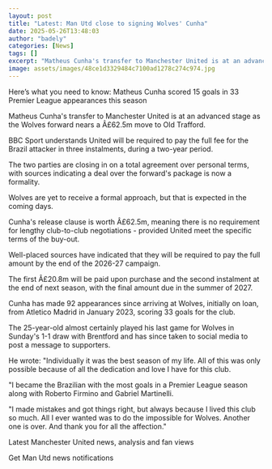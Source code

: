 ```yaml
---
layout: post
title: "Latest: Man Utd close to signing Wolves' Cunha"
date: 2025-05-26T13:48:03
author: "badely"
categories: [News]
tags: []
excerpt: "Matheus Cunha's transfer to Manchester United is at an advanced stage as the Wolves forward nears a £62.5m move to Old Trafford."
image: assets/images/48ce1d3329484c7100ad1278c274c974.jpg
---
```


Here’s what you need to know: Matheus Cunha scored 15 goals in 33 Premier League appearances this season

Matheus Cunha's transfer to Manchester United is at an advanced stage as the Wolves forward nears a Â£62.5m move to Old Trafford.

BBC Sport understands United will be required to pay the full fee for the Brazil attacker in three instalments, during a two-year period.

The two parties are closing in on a total agreement over personal terms, with sources indicating a deal over the forward's package is now a formality.

Wolves are yet to receive a formal approach, but that is expected in the coming days.

Cunha's release clause is worth Â£62.5m, meaning there is no requirement for lengthy club-to-club negotiations - provided United meet the specific terms of the buy-out.

Well-placed sources have indicated that they will be required to pay the full amount by the end of the 2026-27 campaign.

The first Â£20.8m will be paid upon purchase and the second instalment at the end of next season, with the final amount due in the summer of 2027.

Cunha has made 92 appearances since arriving at Wolves, initially on loan, from Atletico Madrid in January 2023, scoring 33 goals for the club.

The 25-year-old almost certainly played his last game for Wolves in Sunday's 1-1 draw with Brentford and has since taken to social media to post a message to supporters.

He wrote: "Individually it was the best season of my life. All of this was only possible because of all the dedication and love I have for this club.

"I became the Brazilian with the most goals in a Premier League season along with Roberto Firmino and Gabriel Martinelli.

"I made mistakes and got things right, but always because I lived this club so much. All I ever wanted was to do the impossible for Wolves. Another one is over. And thank you for all the affection."

Latest Manchester United news, analysis and fan views

Get Man Utd news notifications

